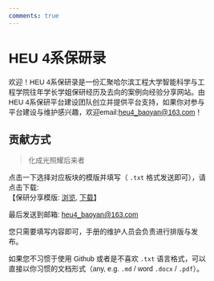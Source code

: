 ```yaml
---
comments: true
---
```


# HEU 4系保研录</a>

<!-- <div align="center">
<a href="https://hits.seeyoufarm.com"><img src="https://hits.seeyoufarm.com/api/count/incr/badge.svg?url=https%3A%2F%2Fszu-application.github.io&count_bg=%2300EEFF&title_bg=%23F100FF&icon=&icon_color=%23E7E7E7&title=Visitors&edge_flat=false"/></a>
</div> -->


<style>
* {
  box-sizing: border-box;
}
body {
  font-family: Arial, Helvetica, sans-serif;
}
hr.narrow {margin: 0 10px}
/* 并排浮动两列 */
.column {
  float: left;
  width: 50%;
  padding: 0 5px;
}
.fullcolumn {
  float: left;
  width: 100%;
  padding: 0 5px;
}


/* 删除多余的左右边距，由于填充 */
.row {margin: 0 10px; margin-bottom: 20px;}

/* 清除列后的浮点数 */
.row:after {
  content: "";
  display: table;
  clear: both;
}

/* 响应列 */
@media screen and (max-width: 600px) {
  .column {
    width: 100%;
    display: block;
    margin-bottom: 20px;
  }
}

/* 设置计数器卡片的样式 */
.card {
  box-shadow: 0 0px 3px 0 rgba(128, 128, 128, 0.2);
  padding: 10px;
  transition: 0.3s;
  /* text-align: center; */
  /* background-color: #ffffff; */
  border-radius: 2px;
}
.card:hover {
  box-shadow: 0 8px 16px 0 rgba(128, 128, 128, 0.2);
}
.container {
  padding: 5px 5px;
}

.centered-table {
    display: flex;
    justify-content: center;
    align-items: center;
    /* height: 100vh; */
  }
  table {
    border-collapse: collapse;
    margin: auto;
    text-align: center;
  }
  th, td {
    /* padding: 8px; */
    border: 1px solid #ddd;
  }
  th {
    background-color: #f2f2f2;
  }
  tr:hover {background-color: #ddd;}
</style>

欢迎！HEU 4系保研录是一份汇聚哈尔滨工程大学智能科学与工程学院往年学长学姐保研经历及去向的案例向经验分享网站。由HEU 4系保研平台建设团队创立并提供平台支持，如果你对参与平台建设与维护感兴趣，欢迎email:<a href="mailto:heu4_baoyan@163.com">heu4_baoyan@163.com</a>！


## 贡献方式
> 化成光照耀后来者

点击一下选择对应板块的模版并填写（ `.txt` 格式发送即可），请点击下载:<br>
【保研分享模版: [浏览](./baoyan/template.md), [下载](./baoyan/template_baoyan.txt)】<br>

最后发送到邮箱: <a href="mailto:heu4_baoyan@163.com">heu4_baoyan@163.com</a>

您只需要填写内容即可，手册的维护人员会负责进行排版与发布。

如果您不习惯于使用 Github 或者是不喜欢 `.txt` 语言格式，可以直接以你习惯的文档形式（any, e.g. `.md` / word `.docx` / `.pdf`）。

<!-- <a href="https://hits.seeyoufarm.com"><img src="https://hits.seeyoufarm.com/api/count/incr/badge.svg?url=https%3A%2F%2Fszu-feiyue.github.io&count_bg=%23C369D9&title_bg=%23B4315F&icon=googlepodcasts.svg&icon_color=%23D9ED3E&title=Page+Viewers&edge_flat=false"/></a> -->